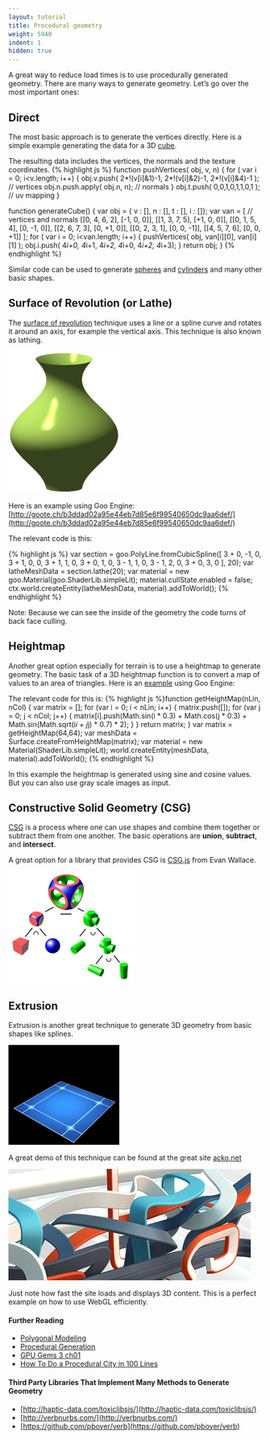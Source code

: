 ```yaml
---
layout: tutorial
title: Procedural geometry
weight: 5940
indent: 1
hidden: true
---
```

A great way to reduce load times is to use procedurally generated geometry. There are many ways to generate geometry. Let’s go over the most important ones:

## Direct

The most basic approach is to generate the vertices directly. Here is a simple example generating the data for a 3D [cube](https://github.com/evanw/csg.js/blob/a2ddcb99e6273177413b587eb0afb91292063685/csg.js#L173).

The resulting data includes the vertices, the normals and the texture coordinates.
{% highlight js %}
function pushVertices( obj, v, n) {
  for ( var i = 0; i&lt;v.length; i++) {
    obj.v.push( 2*!(v[i]&amp;1)-1, 2*!(v[i]&amp;2)-1, 2*!(v[i]&amp;4)-1 ); // vertices
    obj.n.push.apply( obj.n, n); // normals
  }
  obj.t.push( 0,0,1,0,1,1,0,1 ); // uv mapping
}

function generateCube() {
  var obj = { v : [], n : [], t : [], i : []};
  var van = [ // vertices and normals
    [[0, 4, 6, 2], [-1, 0, 0]],
    [[1, 3, 7, 5], [+1, 0, 0]],
    [[0, 1, 5, 4], [0, -1, 0]],
    [[2, 6, 7, 3], [0, +1, 0]],
    [[0, 2, 3, 1], [0, 0, -1]],
    [[4, 5, 7, 6], [0, 0, +1]]
  ];
  for ( var i = 0; i&lt;van.length; i++) {
    pushVertices( obj, van[i][0], van[i][1] );
    obj.i.push( 4*i+0, 4*i+1, 4*i+2, 4*i+0, 4*i+2, 4*i+3);
  }
  return obj;
}
{% endhighlight %}

Similar code can be used to generate [spheres](https://github.com/evanw/csg.js/blob/master/csg.js#L210) and [cylinders](https://github.com/evanw/csg.js/blob/master/csg.js#L252) and many other basic shapes.

## Surface of Revolution (or Lathe)

The [surface of revolution](http://en.wikipedia.org/wiki/Surface_of_revolution) technique uses a line or a spline curve and rotates it around an axis, for example the vertical axis. This technique is also known as lathing.

[![proc_geom_0](proc_geom_0.png)](proc_geom_0.png)

Here is an example using Goo Engine: [http://goote.ch/b3ddad02a95e44eb7d85e6f99540650dc9aa6def/](http://goote.ch/b3ddad02a95e44eb7d85e6f99540650dc9aa6def/)

The relevant code is this:

{% highlight js %}
var section = goo.PolyLine.fromCubicSpline([
  3 + 0, -1, 0,
  3 + 1,  0, 0,
  3 + 1,  1, 0,
  3 + 0,  1, 0,
  3 - 1,  1, 0,
  3 - 1,  2, 0,
  3 + 0,  3, 0
  ], 20);
var latheMeshData = section.lathe(20);
var material = new goo.Material(goo.ShaderLib.simpleLit);
material.cullState.enabled = false;
ctx.world.createEntity(latheMeshData, material).addToWorld();
{% endhighlight %}

Note: Because we can see the inside of the geometry the code turns of back face culling.

## Heightmap

Another great option especially for terrain is to use a heightmap to generate geometry. The basic task of a 3D heightmap function is to convert a map of values to an area of triangles. Here is an [example](http://code.gooengine.com/latest/visual-test/goo/geometrypack/Surface/HeightMap-vtest.html) using Goo Engine:

The relevant code for this is:
{% highlight js %}function getHeightMap(nLin, nCol) {
    var matrix = [];
    for (var i = 0; i &lt; nLin; i++) {
        matrix.push([]);
        for (var j = 0; j &lt; nCol; j++) {
            matrix[i].push(Math.sin(i * 0.3) + Math.cos(j * 0.3)
            + Math.sin(Math.sqrt(i*i + j*j) * 0.7) * 2);
        }
    }
    return matrix;
}
var matrix = getHeightMap(64,64);
var meshData = Surface.createFromHeightMap(matrix);
var material = new Material(ShaderLib.simpleLit);
world.createEntity(meshData, material).addToWorld();
{% endhighlight %}

In this example the heightmap is generated using sine and cosine values. But you can also use gray scale images as input.  

## Constructive Solid Geometry (CSG)

[CSG](http://en.wikipedia.org/wiki/Constructive_solid_geometry) is a process where one can use shapes and combine them together or subtract them from one another. The basic operations are **union**, **subtract**, and **intersect**.  

A great option for a library that provides CSG is [CSG.js](http://evanw.github.io/csg.js/) from Evan Wallace.  

[![proc_geom_1](proc_geom_1.png)](proc_geom_1.png)  

## Extrusion

Extrusion is another great technique to generate 3D geometry from basic shapes like splines.  

[![proc_geom_2](proc_geom_2.gif)](proc_geom_2.gif)  

A great demo of this technique can be found at the great site [acko.net](http://acko.net)  

[![proc_geom_3](proc_geom_3.png)](proc_geom_3.png)  

Just note how fast the site loads and displays 3D content. This is a perfect example on how to use WebGL efficiently.  

#### Further Reading

* [Polygonal Modeling](http://en.wikipedia.org/wiki/Polygonal_modeling)  
* [Procedural Generation](http://en.wikipedia.org/wiki/Procedural_generation#Video_games)  
* [GPU Gems 3 ch01](http://http.developer.nvidia.com/GPUGems3/gpugems3_ch01.html)  
* [How To Do a Procedural City in 100 Lines](http://learningthreejs.com/blog/2013/08/02/how-to-do-a-procedural-city-in-100lines/)  

#### Third Party Libraries That Implement Many Methods to Generate Geometry

* [http://haptic-data.com/toxiclibsjs/](http://haptic-data.com/toxiclibsjs/)  
* [http://verbnurbs.com/](http://verbnurbs.com/)  
* [https://github.com/pboyer/verb](https://github.com/pboyer/verb)